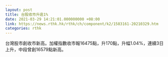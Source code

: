 ```yaml
---
layout: post
title: 台股收市升逾1%
date: 2021-03-29 14:21:01.000000000 +08:00
link: https://news.rthk.hk/rthk/ch/component/k2/1583161-20210329.htm
categories: rthk
---
```


台灣股市創收市新高。加權指數收市報16475點，升170點，升幅1.04%，連續3日上升，中段曾創16579點新高。
